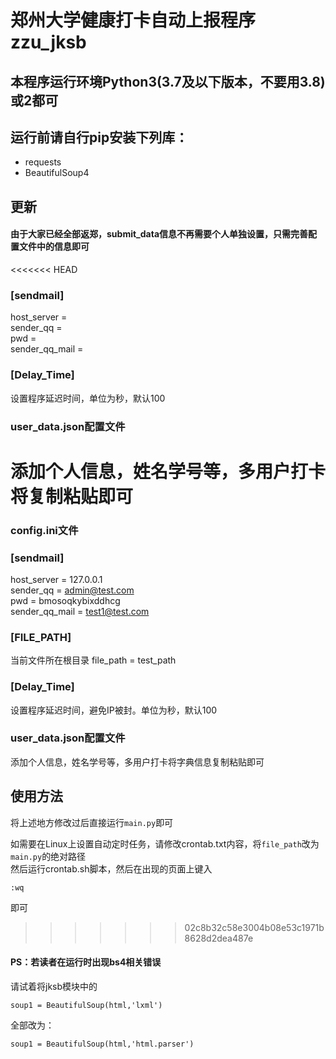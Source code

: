 # 郑州大学健康打卡自动上报程序zzu_jksb
## 本程序运行环境Python3(3.7及以下版本，不要用3.8)或2都可
## 运行前请自行pip安装下列库：
  - requests 
  - BeautifulSoup4
## 更新
#### 由于大家已经全部返郑，submit_data信息不再需要个人单独设置，只需完善配置文件中的信息即可
<<<<<<< HEAD
###  [sendmail]
host_server = \
sender_qq = \
pwd = \
sender_qq_mail = 


### [Delay_Time]
设置程序延迟时间，单位为秒，默认100

### user_data.json配置文件
添加个人信息，姓名学号等，多用户打卡将复制粘贴即可
=======
### config.ini文件
###  [sendmail]
host_server = 127.0.0.1\
sender_qq = admin@test.com\
pwd = bmosoqkybixddhcg\
sender_qq_mail = test1@test.com 

### [FILE_PATH]
当前文件所在根目录
file_path = test_path
### [Delay_Time]
设置程序延迟时间，避免IP被封。单位为秒，默认100

### user_data.json配置文件
添加个人信息，姓名学号等，多用户打卡将字典信息复制粘贴即可

## 使用方法
将上述地方修改过后直接运行``main.py``即可


如需要在Linux上设置自动定时任务，请修改crontab.txt内容，将``file_path``改为``main.py``的绝对路径\
然后运行crontab.sh脚本，然后在出现的页面上键入
```
:wq
```
即可

>>>>>>> 02c8b32c58e3004b08e53c1971b8628d2dea487e

#### PS：若读者在运行时出现bs4相关错误
请试着将jksb模块中的
```
soup1 = BeautifulSoup(html,'lxml')
```
全部改为：
```
soup1 = BeautifulSoup(html,'html.parser')
```

